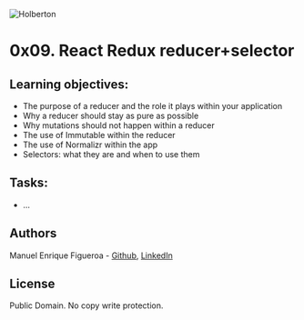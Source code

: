 ![Holberton](https://www.trinityventures.com/uploads/images/portfolio/_270xAUTO_crop_center-center/Holberton-3.png)
# 0x09. React Redux reducer+selector

## Learning objectives:

* The purpose of a reducer and the role it plays within your application
* Why a reducer should stay as pure as possible
* Why mutations should not happen within a reducer
* The use of Immutable within the reducer
* The use of Normalizr within the app
* Selectors: what they are and when to use them


## Tasks:
* ...

## Authors
Manuel Enrique Figueroa - [Github](https://github.com/FicusCarica308), [LinkedIn](https://www.linkedin.com/in/manuel-figueroa-292216215)

## License
Public Domain. No copy write protection.
